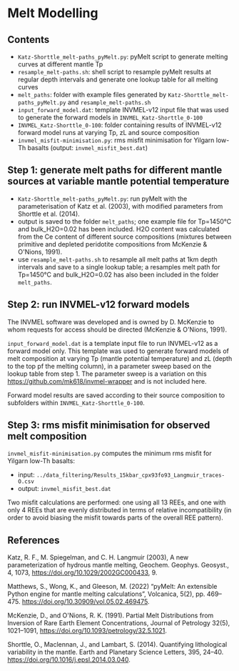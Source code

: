 # Melt Modelling

## Contents
- `Katz-Shorttle_melt-paths_pyMelt.py`: pyMelt script to generate melting curves at different mantle Tp
- `resample_melt-paths.sh`: shell script to resample pyMelt results at regular depth intervals and generate one lookup table for all melting curves
- `melt_paths`: folder with example files generated by `Katz-Shorttle_melt-paths_pyMelt.py` and `resample_melt-paths.sh`
- `input_forward_model.dat`: template INVMEL-v12 input file that was used to generate the forward models in `INVMEL_Katz-Shorttle_0-100`
- `INVMEL_Katz-Shorttle_0-100`: folder containing results of INVMEL-v12 forward model runs at varying Tp, zL and source composition
- `invmel_misfit-minimisation.py`: rms misfit minimisation for Yilgarn low-Th basalts (output: `invmel_misfit_best.dat`)

## Step 1: generate melt paths for different mantle sources at variable mantle potential temperature

- `Katz-Shorttle_melt-paths_pyMelt.py`: run pyMelt with the parameterisation of Katz et al. (2003), with modified parameters from Shorttle et al. (2014).
- output is saved to the folder `melt_paths`; one example file for Tp=1450°C and bulk_H2O=0.02 has been included. H2O content was calculated from the Ce content of different source compositions (mixtures between primitive and depleted peridotite compositions from McKenzie & O'Nions, 1991).
- use `resample_melt-paths.sh` to resample all melt paths at 1km depth intervals and save to a single lookup table; a resamples melt path for Tp=1450°C and bulk_H2O=0.02 has also been included in the folder `melt_paths`.

## Step 2: run INVMEL-v12 forward models

The INVMEL software was developed and is owned by D. McKenzie to whom requests for access should be directed (McKenzie & O'Nions, 1991).

`input_forward_model.dat` is a template input file to run INVMEL-v12 as a forward model only. This template was used to generate forward models of melt composition at varying Tp (mantle potential temperature) and zL (depth to the top pf the melting column), in a parameter sweep based on the lookup table from step 1. 
The parameter sweep is a variation on this <https://github.com/mk618/invmel-wrapper> and is not included here.

Forward model results are saved according to their source composition to subfolders within `INVMEL_Katz-Shorttle_0-100`. 

## Step 3: rms misfit minimisation for observed melt composition

`invmel_misfit-minimisation.py` computes the minimum rms misfit for Yilgarn low-Th basalts:
- input: `../data_filtering/Results_15kbar_cpx93fo93_Langmuir_traces-O.csv`
- output: `invmel_misfit_best.dat`

Two misfit calculations are performed: one using all 13 REEs, and one with only 4 REEs that are evenly distributed in terms of relative incompatibility (in order to avoid biasing the misfit towards parts of the overall REE pattern).


## References


Katz, R. F., M. Spiegelman, and C. H. Langmuir (2003), A new parameterization of hydrous mantle melting, Geochem. Geophys. Geosyst., 4, 1073, https://doi.org/10.1029/2002GC000433, 9.

Matthews, S., Wong, K., and Gleeson, M. (2022) “pyMelt: An extensible Python engine for mantle melting calculations”, Volcanica, 5(2), pp. 469–475.  https://doi.org/10.30909/vol.05.02.469475.

McKenzie, D., and O'Nions, R. K. (1991). Partial Melt Distributions from Inversion of Rare Earth Element Concentrations, Journal of Petrology 32(5), 1021–1091, https://doi.org/10.1093/petrology/32.5.1021.

Shorttle, O., Maclennan, J., and Lambart, S. (2014). Quantifying lithological variability in the mantle. Earth and Planetary Science Letters, 395, 24–40. https://doi.org/10.1016/j.epsl.2014.03.040.

